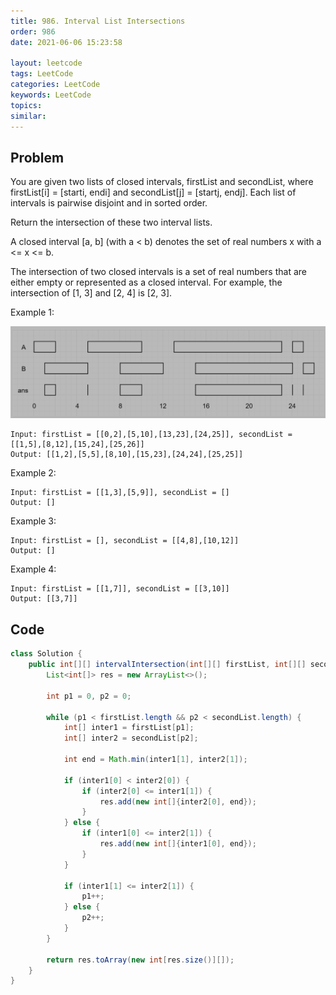 ```yaml
---
title: 986. Interval List Intersections
order: 986
date: 2021-06-06 15:23:58

layout: leetcode
tags: LeetCode
categories: LeetCode
keywords: LeetCode
topics:
similar:
---
```


## Problem

You are given two lists of closed intervals, firstList and secondList, where firstList[i] = [starti, endi] and secondList[j] = [startj, endj]. Each list of intervals is pairwise disjoint and in sorted order.

Return the intersection of these two interval lists.

A closed interval [a, b] (with a < b) denotes the set of real numbers x with a <= x <= b.

The intersection of two closed intervals is a set of real numbers that are either empty or represented as a closed interval. For example, the intersection of [1, 3] and [2, 4] is [2, 3].

Example 1:

![image tooltip here](./assets/986.png)

```
Input: firstList = [[0,2],[5,10],[13,23],[24,25]], secondList = [[1,5],[8,12],[15,24],[25,26]]
Output: [[1,2],[5,5],[8,10],[15,23],[24,24],[25,25]]
```

Example 2:

```
Input: firstList = [[1,3],[5,9]], secondList = []
Output: []
```

Example 3:

```
Input: firstList = [], secondList = [[4,8],[10,12]]
Output: []
```

Example 4:

```
Input: firstList = [[1,7]], secondList = [[3,10]]
Output: [[3,7]]
```

## Code

```java
class Solution {
    public int[][] intervalIntersection(int[][] firstList, int[][] secondList) {
        List<int[]> res = new ArrayList<>();

        int p1 = 0, p2 = 0;

        while (p1 < firstList.length && p2 < secondList.length) {
            int[] inter1 = firstList[p1];
            int[] inter2 = secondList[p2];

            int end = Math.min(inter1[1], inter2[1]);

            if (inter1[0] < inter2[0]) {
                if (inter2[0] <= inter1[1]) {
                    res.add(new int[]{inter2[0], end});
                }
            } else {
                if (inter1[0] <= inter2[1]) {
                    res.add(new int[]{inter1[0], end});
                }
            }

            if (inter1[1] <= inter2[1]) {
                p1++;
            } else {
                p2++;
            }
        }

        return res.toArray(new int[res.size()][]);
    }
}
```
